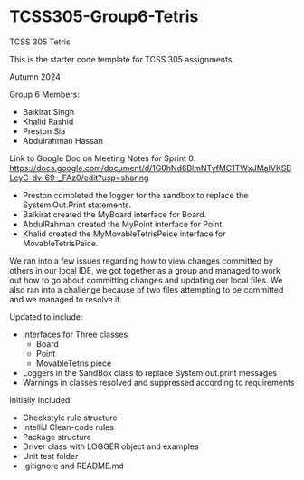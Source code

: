 # TCSS305-Group6-Tetris

TCSS 305 Tetris

This is the starter code template for TCSS 305 assignments.

Autumn 2024

Group 6 Members:
-  Balkirat Singh
-  Khalid Rashid
-  Preston Sia
-  Abdulrahman Hassan

Link to Google Doc on Meeting Notes for Sprint 0:
https://docs.google.com/document/d/1G0hNd6BlmNTyfMC1TWxJMaIVKSBLcyC-dv-69-_FAz0/edit?usp=sharing

- Preston completed the logger for the sandbox to replace the System.Out.Print statements.
- Balkirat created the MyBoard interface for Board.
- AbdulRahman created the MyPoint interface for Point.
- Khalid created the MyMovableTetrisPeice interface for MovableTetrisPeice.

We ran into a few issues regarding how to view changes committed by others in our local IDE,
we got together as a group and managed to work out how to go about committing changes and 
updating our local files. We also ran into a challenge because of two files attempting
to be committed and we managed to resolve it.

Updated to include:

- Interfaces for Three classes
  - Board
  - Point
  - MovableTetris piece
- Loggers in the SandBox class to replace System.out.print messages
- Warnings in classes resolved and suppressed according to requirements


Initially Included:

- Checkstyle rule structure
- IntelliJ Clean-code rules
- Package structure
- Driver class with LOGGER object and examples
- Unit test folder
- .gitignore and README.md
